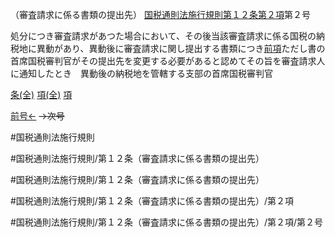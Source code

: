 （審査請求に係る書類の提出先）
[国税通則法施行規則第１２条第２項](国税通則法施行規則＿第１２条第２項)第２号

処分につき審査請求があつた場合において、その後当該審査請求に係る国税の納税地に異動があり、異動後に審査請求に関し提出する書類につき[前項](国税通則法施行規則＿第１２条第１項)ただし書の首席国税審判官がその提出先を変更する必要があると認めてその旨を審査請求人に通知したとき　異動後の納税地を管轄する支部の首席国税審判官

[条(全)](国税通則法施行規則＿第１２条_.md)    [項(全)](国税通則法施行規則＿第１２条第２項_.md)    [項](国税通則法施行規則＿第１２条第２項.md)

[前号←](国税通則法施行規則＿第１２条第２項第１号.md)  ~~→次号~~

#国税通則法施行規則

#国税通則法施行規則/第１２条（審査請求に係る書類の提出先）

#国税通則法施行規則/第１２条（審査請求に係る書類の提出先）

#国税通則法施行規則/第１２条（審査請求に係る書類の提出先）/第２項

#国税通則法施行規則/第１２条（審査請求に係る書類の提出先）/第２項/第２号

